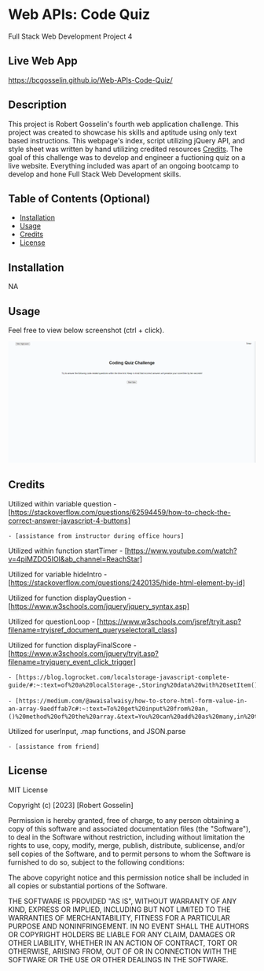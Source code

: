 # Web APIs: Code Quiz
Full Stack Web Development Project 4

## Live Web App

https://bcgosselin.github.io/Web-APIs-Code-Quiz/

## Description

This project is Robert Gosselin's fourth web application challenge. This project was created to showcase his skills and aptitude using only text based instructions. This webpage's index, script utilizing jQuery API, and style sheet was written by hand utilizing credited resources [Credits](#credits). The goal of this challenge was to develop and engineer a fuctioning quiz on a live website. Everything included was apart of an ongoing bootcamp to develop and hone Full Stack Web Development skills.

## Table of Contents (Optional)

- [Installation](#installation)
- [Usage](#usage)
- [Credits](#credits)
- [License](#license)

## Installation

NA

## Usage

Feel free to view below screenshot (ctrl + click).

![alt text](assets/images/screenshot.png)

## Credits

Utilized within variable question
    - [https://stackoverflow.com/questions/62594459/how-to-check-the-correct-answer-javascript-4-buttons]

    - [assistance from instructor during office hours]

Utilized within function startTimer
    - [https://www.youtube.com/watch?v=4piMZDO5IOI&ab_channel=ReachStar]

Utilized for variable hideIntro
    - [https://stackoverflow.com/questions/2420135/hide-html-element-by-id]

Utilized for function displayQuestion
    - [https://www.w3schools.com/jquery/jquery_syntax.asp]

Utilized for questionLoop
    - [https://www.w3schools.com/jsref/tryit.asp?filename=tryjsref_document_queryselectorall_class]

Utilized for function displayFinalScore
    - [https://www.w3schools.com/jquery/tryit.asp?filename=tryjquery_event_click_trigger]

    - [https://blog.logrocket.com/localstorage-javascript-complete-guide/#:~:text=of%20a%20localStorage-,Storing%20data%20with%20setItem(),the%20value%20attached%20to%20it]

    - [https://medium.com/@awaisalwaisy/how-to-store-html-form-value-in-an-array-9aedffab7c#:~:text=To%20get%20input%20from%20an,()%20method%20of%20the%20array.&text=You%20can%20add%20as%20many,in%20the%20array%20as%20needed]

Utilized for userInput, .map functions, and JSON.parse

    - [assistance from friend]





## License

MIT License

Copyright (c) [2023] [Robert Gosselin]

Permission is hereby granted, free of charge, to any person obtaining a copy
of this software and associated documentation files (the "Software"), to deal
in the Software without restriction, including without limitation the rights
to use, copy, modify, merge, publish, distribute, sublicense, and/or sell
copies of the Software, and to permit persons to whom the Software is
furnished to do so, subject to the following conditions:

The above copyright notice and this permission notice shall be included in all
copies or substantial portions of the Software.

THE SOFTWARE IS PROVIDED "AS IS", WITHOUT WARRANTY OF ANY KIND, EXPRESS OR
IMPLIED, INCLUDING BUT NOT LIMITED TO THE WARRANTIES OF MERCHANTABILITY,
FITNESS FOR A PARTICULAR PURPOSE AND NONINFRINGEMENT. IN NO EVENT SHALL THE
AUTHORS OR COPYRIGHT HOLDERS BE LIABLE FOR ANY CLAIM, DAMAGES OR OTHER
LIABILITY, WHETHER IN AN ACTION OF CONTRACT, TORT OR OTHERWISE, ARISING FROM,
OUT OF OR IN CONNECTION WITH THE SOFTWARE OR THE USE OR OTHER DEALINGS IN THE
SOFTWARE.
